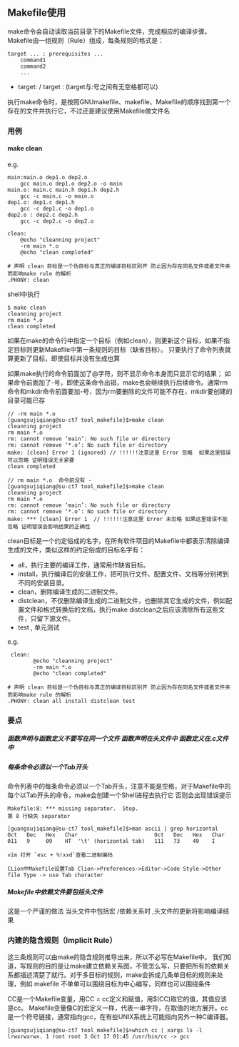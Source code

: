 ## Makefile使用

make命令会自动读取当前目录下的Makefile文件，完成相应的编译步骤。Makefile由一组规则（Rule）组成，每条规则的格式是：

    target ... : prerequisites ... 
        command1
        command2
        ...

 - target: / target : (target与:号之间有无空格都可以)
        
执行make命令时，是按照GNUmakefile、makefile、Makefile的顺序找到第一个存在的文件并执行它，不过还是建议使用Makefile做文件名
        
### 用例

#### make clean

e.g.

    main:main.o dep1.o dep2.o
    	gcc main.o dep1.o dep2.o -o main
    main.o: main.c main.h dep1.h dep2.h
    	gcc -c main.c -o main.o
    dep1.o: dep1.c dep1.h
    	gcc -c dep1.c -o dep1.o
    dep2.o : dep2.c dep2.h
    	gcc -c dep2.c -o dep2.o
    
    clean:
    	@echo "cleanning project"
    	-rm main *.o
    	@echo "clean completed"
    
    # 声明 clean 目标是一个伪目标与真正的编译目标区别开 防止因为存在同名文件或者文件夹而影响make rule 的解析 
    .PHONY: clean
    
shell中执行
    
    $ make clean 
    cleanning project
    rm main *.o
    clean completed
    
如果在make的命令行中指定一个目标（例如clean），则更新这个目标，如果不指定目标则更新Makefile中第一条规则的目标（缺省目标）。
只要执行了命令列表就算更新了目标，即使目标并没有生成也算

如果make执行的命令前面加了@字符，则不显示命令本身而只显示它的结果；
如果命令前面加了-号，即使这条命令出错，make也会继续执行后续命令。通常rm命令和mkdir命令前面要加-号，因为rm要删除的文件可能不存在，mkdir要创建的目录可能已存

    // -rm main *.o 
    [guangsujiqiang@su-ct7 tool_makefile]$>make clean
    cleanning project
    rm main *.o
    rm: cannot remove ‘main’: No such file or directory
    rm: cannot remove ‘*.o’: No such file or directory
    make: [clean] Error 1 (ignored) // !!!!!!注意这里 Error 忽略  如果这里错误可以忽略 证明错误无关紧要
    clean completed
    
    // rm main *.o  命令前没有 - 
    [guangsujiqiang@su-ct7 tool_makefile]$>make clean
    cleanning project
    rm main *.o
    rm: cannot remove ‘main’: No such file or directory
    rm: cannot remove ‘*.o’: No such file or directory
    make: *** [clean] Error 1  // !!!!!!注意这里 Error 未忽略 如果这里错误不能忽略 证明错误会影响结果的正确性

clean目标是一个约定俗成的名字，在所有软件项目的Makefile中都表示清除编译生成的文件，类似这样的约定俗成的目标名字有：

 - all，执行主要的编译工作，通常用作缺省目标。
 - install，执行编译后的安装工作，把可执行文件、配置文件、文档等分别拷到不同的安装目录。
 - clean，删除编译生成的二进制文件。
 - distclean，不仅删除编译生成的二进制文件，也删除其它生成的文件，例如配置文件和格式转换后的文档，执行make distclean之后应该清除所有这些文件，只留下源文件。
 - test , 单元测试
 
e.g.

     clean:
        	@echo "cleanning project"
        	-rm main *.o
        	@echo "clean completed"
        
    # 声明 clean 目标是一个伪目标与真正的编译目标区别开 防止因为存在同名文件或者文件夹而影响make rule 的解析 
    .PHONY: clean all install distclean test
    
    
### 要点

##### 函数声明与函数定义不要写在同一个文件 函数声明在头文件中 函数定义在.c文件中
##### 每条命令必须以一个Tab开头

命令列表中的每条命令必须以一个Tab开头，注意不能是空格，对于Makefile中的每个以Tab开头的命令，make会创建一个Shell进程去执行它
否则会出现错误提示 
   
    Makefile:8: *** missing separator.  Stop.  
    第 8 行缺失 separator
 
    [guangsujiqiang@su-ct7 tool_makefile]$>man ascii | grep horizontal
    Oct   Dec   Hex   Char                        Oct   Dec   Hex   Char
    011   9     09    HT  '\t' (horizontal tab)   111   73    49    I
    
    vim 打开 `esc + %!xxd`查看二进制编码   
    
    CLion中Makefile设置Tab Clion->Preferences->Editor->Code Style->Other file Type -> use Tab character
    
##### Makefile中依赖文件要包括头文件 

这是一个严谨的做法 当头文件中包括宏 /依赖关系时  ,头文件的更新将影响编译结果

### 内建的隐含规则（Implicit Rule）

这三条规则可以由make的隐含规则推导出来，所以不必写在Makefile中。
我们知道，写规则的目的是让make建立依赖关系图，不管怎么写，只要把所有的依赖关系都描述清楚了就行。对于多目标的规则，make会拆成几条单目标的规则来处理，例如
makefile 不单单可以围绕目标为中心编写，同样也可以围绕条件


CC是一个Makefile变量，用CC = cc定义和赋值，用$(CC)取它的值，其值应该是cc。
Makefile变量像C的宏定义一样，代表一串字符，在取值的地方展开。cc是一个符号链接，通常指向gcc，在有些UNIX系统上可能指向另外一种C编译器。

    [guangsujiqiang@su-ct7 tool_makefile]$>which cc | xargs ls -l 
    lrwxrwxrwx. 1 root root 3 Oct 17 01:45 /usr/bin/cc -> gcc

